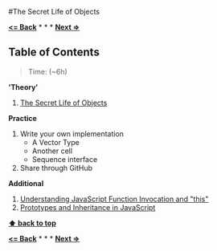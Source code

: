 #The Secret Life of Objects

**[<= Back](the-secret-life-of-objects.md)**		*	*	*	**[Next =>](project-the-elctronic-life.md)**

## Table of Contents

> Time: (~6h)

**'Theory'**

1. [The Secret Life of Objects](http://eloquentjavascript.net/06_object.html)

**Practice**

1. Write your own implementation
	* A Vector Type
	* Another cell
	* Sequence interface
1. Share through GitHub

**Additional**

1. [Understanding JavaScript Function Invocation and "this"](http://yehudakatz.com/2011/08/11/understanding-javascript-function-invocation-and-this/)
1. [Prototypes and Inheritance in JavaScript](https://msdn.microsoft.com/en-us/magazine/ff852808.aspx)

**[⬆ back to top](#table-of-contents)**

**[<= Back](the-secret-life-of-objects.md)**		*	*	*	**[Next =>](project-the-electronic-life.md)**





